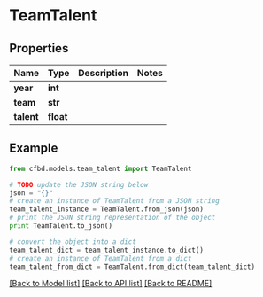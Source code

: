 # TeamTalent


## Properties
Name | Type | Description | Notes
------------ | ------------- | ------------- | -------------
**year** | **int** |  | 
**team** | **str** |  | 
**talent** | **float** |  | 

## Example

```python
from cfbd.models.team_talent import TeamTalent

# TODO update the JSON string below
json = "{}"
# create an instance of TeamTalent from a JSON string
team_talent_instance = TeamTalent.from_json(json)
# print the JSON string representation of the object
print TeamTalent.to_json()

# convert the object into a dict
team_talent_dict = team_talent_instance.to_dict()
# create an instance of TeamTalent from a dict
team_talent_from_dict = TeamTalent.from_dict(team_talent_dict)
```
[[Back to Model list]](../README.md#documentation-for-models) [[Back to API list]](../README.md#documentation-for-api-endpoints) [[Back to README]](../README.md)


